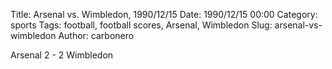 Title: Arsenal vs. Wimbledon, 1990/12/15
Date: 1990/12/15 00:00
Category: sports
Tags: football, football scores, Arsenal, Wimbledon
Slug: arsenal-vs-wimbledon
Author: carbonero


Arsenal 2 - 2 Wimbledon
